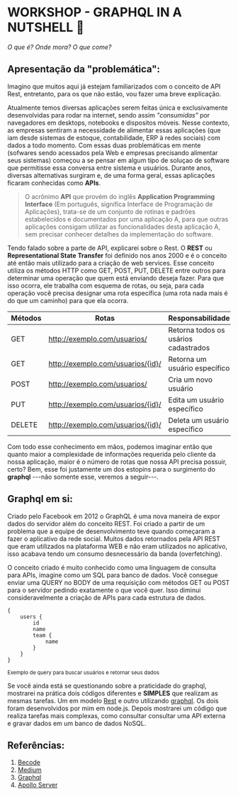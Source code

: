# WORKSHOP - GRAPHQL IN A NUTSHELL 🌰

_O que é? Onde mora? O que come?_

## Apresentação da "problemática":

Imagino que muitos aqui já estejam familiarizados com o conceito de API Rest, entretanto, para os que não estão, vou fazer uma breve explicação.

Atualmente temos diversas aplicações serem feitas única e exclusivamente desenvolvidas para rodar na internet, sendo assim _"consumidas"_ por navegadores em desktops, notebooks e dispositos móveis. Nesse contexto, as empresas sentiram a necessidade de alimentar essas aplicações (que iam desde sistemas de estoque, contabilidade, ERP à redes sociais) com dados a todo momento.
Com essas duas problemáticas em mente (sofwares sendo acessados pela Web e empresas precisando alimentar seus sistemas) começou a se pensar em algum tipo de soluçao de software que permitisse essa conversa entre sistema e usuários.
Durante anos, diversas alternativas surgiram e, de uma forma geral, essas aplicações ficaram conhecidas como **APIs**.

> O acrônimo **API** que provém do inglês **Application Programming Interface** (Em português, significa Interface de Programação de Aplicações), trata-se de um conjunto de rotinas e padrões estabelecidos e documentados por uma aplicação A, para que outras aplicações consigam utilizar as funcionalidades desta aplicação A, sem precisar conhecer detalhes da implementação do software.

Tendo falado sobre a parte de API, explicarei sobre o Rest.
O **REST** ou **Representational State Transfer** foi definido nos anos 2000 e é o conceito até então mais utilizado para a criação de web services. Esse conceito utiliza os métodos HTTP como GET, POST, PUT, DELETE entre outros para determinar uma operação que quem está enviando deseja fazer.
Para que isso ocorra, ele trabalha com esquema de rotas, ou seja, para cada operação você precisa designar uma rota específica (uma rota nada mais é do que um caminho) para que ela ocorra.

| Métodos | Rotas                             | Responsabilidade                     |
| ------- | --------------------------------- | ------------------------------------ |
| GET     | http://exemplo.com/usuarios/      | Retorna todos os usários cadastrados |
| GET     | http://exemplo.com/usuarios/{id}/ | Retorna um usuário específico        |
| POST    | http://exemplo.com/usuarios/      | Cria um novo usuário                 |
| PUT     | http://exemplo.com/usuarios/{id}/ | Edita um usuário específico          |
| DELETE  | http://exemplo.com/usuarios/{id}/ | Deleta um usuário específico         |

Com todo esse conhecimento em mãos, podemos imaginar então que quanto maior a complexidade de informações requerida pelo cliente da nossa aplicação, maior é o número de rotas que nossa API precisa possuir, certo? Bem, esse foi justamente um dos estopins para o surgimento do **graphql** ---não somente esse, veremos a seguir---.

## Graphql em si:

Criado pelo Facebook em 2012 o GraphQL é uma nova maneira de expor dados do servidor além do conceito REST. Foi criado a partir de um problema que a equipe de desenvolvimento teve quando começaram a fazer o aplicativo da rede social. Muitos dados retornados pela API REST que eram utilizados na plataforma WEB e não eram utilizados no aplicativo, isso acabava tendo um consumo desnecessário da banda (overfetching).

O conceito criado é muito conhecido como uma linguagem de consulta para APIs, imagine como um SQL para banco de dados. Você consegue enviar uma QUERY no BODY de uma requisição com métodos GET ou POST para o servidor pedindo exatamente o que você quer. Isso diminui consideravelmente a criação de APIs para cada estrutura de dados.

```grapqhql
{
    users {
        id
        name
        team {
            name
        }
    }
}
```

<small>Exemplo de query para buscar usuários e retornar seus dados</small>

Se você ainda está se questionando sobre a praticidade do graphql, mostrarei na prática dois códigos diferentes e **SIMPLES** que realizam as mesmas tarefas. Um em modelo [Rest](test-rest/index.js) e outro utilizando [graphql](test-graphql/index.js/index.js). Os dois foram desenvolvidos por mim em node.js.
Depois mostrarei um código que realiza tarefas mais complexas, como consultar consultar uma API externa e gravar dados em um banco de dados NoSQL.

## Referências:

1. [Becode](https://becode.com.br/o-que-e-api-rest-e-restful/)
2. [Medium](https://medium.com/@jcc0xp/graphql-vs-rest-pensando-de-uma-forma-inovadora-a89c0d514a0d)
3. [Graphql](https://graphql.org/)
4. [Apollo Server](https://www.apollographql.com/)
